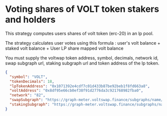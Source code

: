 # Voting shares of VOLT token stakers and holders

This strategy computes users shares of volt token (erc-20) in an lp pool.

The strategy calculates user votes using this formula : user's volt balance + staked volt balance + User LP share mapped volt balance

You must supply the voltwap token address, symbol, decimals, network id, swap subgraph url, staking subgraph url and token address of the lp token.

```json
{
  "symbol": "VOLT",
  "tokenDecimals": 18,
  "lpTokenAddress": "0x1071392e4cdf7c01d433b87be92beb1f8fd663a8",
  "voltAddress": "0x8df95e66cb0ef38f91d2776da3c921768982fba0",
  "network": "82",
  "swapSubgraph": "https://graph-meter.voltswap.finance/subgraphs/name/meterio/uniswap-v2-subgraph",
  "stakingSubgraph": "https://graph-meter.voltswap.finance/subgraphs/name/meter/geyser-v2"
}
```
